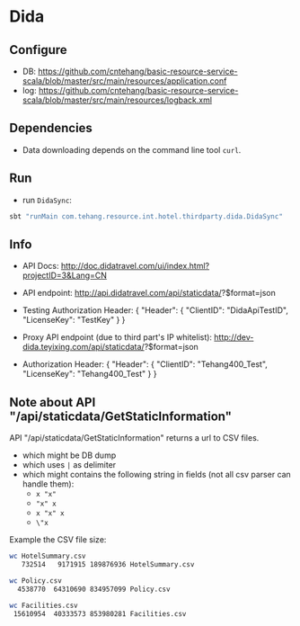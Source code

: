 # Dida

## Configure

- DB: https://github.com/cntehang/basic-resource-service-scala/blob/master/src/main/resources/application.conf
- log: https://github.com/cntehang/basic-resource-service-scala/blob/master/src/main/resources/logback.xml

## Dependencies

- Data downloading depends on the command line tool `curl`.

## Run

- run `DidaSync`:
``` sh
sbt "runMain com.tehang.resource.int.hotel.thirdparty.dida.DidaSync"
```

## Info

- API Docs:
  http://doc.didatravel.com/ui/index.html?projectID=3&Lang=CN

- API endpoint:
  http://api.didatravel.com/api/staticdata/<FunctionName>?$format=json
- Testing Authorization Header:
  { "Header": { "ClientID": "DidaApiTestID", "LicenseKey": "TestKey" } }

- Proxy API endpoint (due to third part's IP whitelist):
  http://dev-dida.teyixing.com/api/staticdata/<FunctionName>?$format=json
- Authorization Header:
  { "Header": { "ClientID": "Tehang400_Test", "LicenseKey": "Tehang400_Test" } }

## Note about API "/api/staticdata/GetStaticInformation"

API "/api/staticdata/GetStaticInformation" returns a url to CSV files.
- which might be DB dump
- which uses `|` as delimiter
- which might contains the following string in fields (not all csv parser can handle them):
  -  `x "x"`
  -  `"x" x`
  -  `x "x" x`
  -  `\"x`

Example the CSV file size:

``` sh
wc HotelSummary.csv
   732514   9171915 189876936 HotelSummary.csv

wc Policy.csv
  4538770  64310690 834957099 Policy.csv

wc Facilities.csv
 15610954  40333573 853980281 Facilities.csv
```
